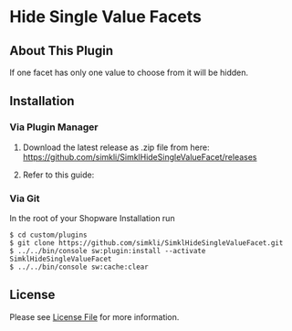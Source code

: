 # Hide Single Value Facets
## About This Plugin
If one facet has only one value to choose from it will be hidden.

## Installation
### Via Plugin Manager
1. Download the latest release as .zip file from here: 
https://github.com/simkli/SimklHideSingleValueFacet/releases

2. Refer to this guide:

### Via Git
In the root of your Shopware Installation run
```
$ cd custom/plugins
$ git clone https://github.com/simkli/SimklHideSingleValueFacet.git
$ ../../bin/console sw:plugin:install --activate SimklHideSingleValueFacet
$ ../../bin/console sw:cache:clear
```
## License

Please see [License File](LICENSE) for more information.